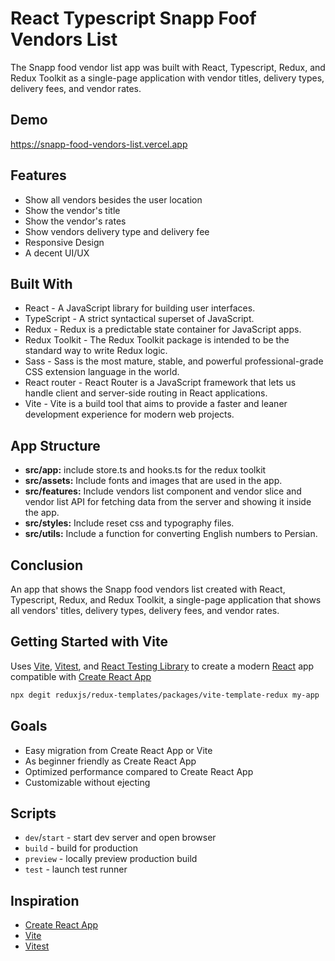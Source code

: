 # React Typescript Snapp Foof Vendors List

The Snapp food vendor list app was built with React, Typescript, Redux, and Redux Toolkit as a single-page application with vendor titles, delivery types, delivery fees, and vendor rates.

## Demo
https://snapp-food-vendors-list.vercel.app

## Features

- Show all vendors besides the user location
- Show the vendor's title
- Show the vendor's rates
- Show vendors delivery type and delivery fee
- Responsive Design
- A decent UI/UX

## Built With

- React - A JavaScript library for building user interfaces.
- TypeScript - A strict syntactical superset of JavaScript.
- Redux - Redux is a predictable state container for JavaScript apps.
- Redux Toolkit - The Redux Toolkit package is intended to be the standard way to write Redux logic.
- Sass - Sass is the most mature, stable, and powerful professional-grade CSS extension language in the world.
- React router - React Router is a JavaScript framework that lets us handle client and server-side routing in React applications.
- Vite - Vite is a build tool that aims to provide a faster and leaner development experience for modern web projects.

## App Structure

- **src/app:** include store.ts and hooks.ts
  for the redux toolkit
- **src/assets:** Include fonts and images that are used in the app.
- **src/features:** Include vendors list component and vendor slice and
  vendor list API for fetching data from the server and showing it inside the app.
- **src/styles:** Include reset css and typography files.
- **src/utils:** Include a function for converting English numbers to Persian.

## Conclusion

An app that shows the Snapp food vendors list created with React, Typescript, Redux, and Redux Toolkit, a single-page application that shows all vendors' titles, delivery types, delivery fees, and vendor rates.

## Getting Started with Vite
Uses [Vite](https://vitejs.dev/), [Vitest](https://vitest.dev/), and [React Testing Library](https://github.com/testing-library/react-testing-library) to create a modern [React](https://react.dev/) app compatible with [Create React App](https://create-react-app.dev/)

```sh
npx degit reduxjs/redux-templates/packages/vite-template-redux my-app
```

## Goals

- Easy migration from Create React App or Vite
- As beginner friendly as Create React App
- Optimized performance compared to Create React App
- Customizable without ejecting

## Scripts

- `dev`/`start` - start dev server and open browser
- `build` - build for production
- `preview` - locally preview production build
- `test` - launch test runner

## Inspiration

- [Create React App](https://github.com/facebook/create-react-app/tree/main/packages/cra-template)
- [Vite](https://github.com/vitejs/vite/tree/main/packages/create-vite/template-react)
- [Vitest](https://github.com/vitest-dev/vitest/tree/main/examples/react-testing-lib)
